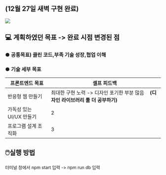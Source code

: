 
<h2>(12월 27일 새벽 구현 완료)</h2>
 <img src='https://user-images.githubusercontent.com/80823659/209461470-93d8cf51-643c-4da8-b67b-db4e3a56f459.png'>
  <h2>💻 계획하였던 목표 -> 완료 시점 변경된 점</h2>
<h3>● 공통목표) 클린 코드,부족 기술 성장,협업 이해</h3>
<h3>● 기술 세부 목표</h3>


|프론트엔드 목표| 셀프 피드백 |
|------|-----|
|반응형 웹 만들기| 최대한 구현 노력 -> 디자인 포기한 부분 많음 ㅤ<b>(디자인 라이브러리 툴 더 공부하기) |
|가독성 있는 UI/UX 만들기|2|
|프로그램 설계 조직화|3|

<h2>🖱️실행 방법</h2>
<p>    터미널 창에서 npm start 입력 -> npm run db 입력</p>

